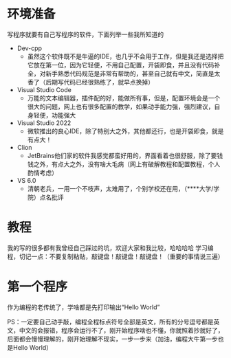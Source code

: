 # 环境准备

写程序就要有自己写程序的软件，下面列举一些我所知道的
+ Dev-cpp
	+ 虽然这个软件既不是牛逼的IDE，也几乎不会用于工作，但是我还是选择把它放在第一位，因为它轻便，不用自己配置，开袋即食，并且没有代码补全，对新手熟悉代码规范是非常有帮助的，甚至自己就有中文，简直是太香了（后期写代码已经很熟练了，就早点换掉）
+ Visual Studio Code
	+ 万能的文本编辑器，插件配的好，能做所有事，但是，配置环境会是一个很大的问题，网上也有很多配置的教学，如果动手能力强，强烈建议，自身轻便，功能强大
+ Visual Studio 2022
	+ 微软推出的良心IDE，除了特别大之外，其他都还行，也是开袋即食，就是有点大！
+ Clion
	+ JetBrains他们家的软件我感觉都蛮好用的，界面看着也很舒服，除了要钱钱之外，有点大之外，没有啥大毛病（网上有破解教程和配置教程，个人酌情考虑）
+ VS 6.0
	+ 清朝老兵，一用一个不吱声，太难用了，个别学校还在用，（\*\*\*\*大学/学院）点名批评

# 教程

我的写的很多都有我曾经自己踩过的坑，欢迎大家和我比较，哈哈哈哈
学习编程，切记一点：不要复制粘贴，敲键盘！敲键盘！敲键盘！（重要的事情说三遍）

# 第一个程序

作为编程的老传统了，学啥都是先打印输出“Hello World”

PS：一定要自己动手敲，编程全程标点符号全部是英文，所有的分号逗号都是英文，中文的会报错，程序会运行不了，刚开始程序啥也不懂，你就照着抄就好了，后面都会慢慢理解的，刚开始理解不现实，一步一步来（加油，编程大牛第一步也是Hello World）

```c

```
